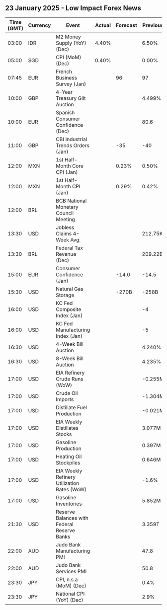 ## 23 January 2025 - Low Impact Forex News

| Time (GMT) | Currency | Event | Actual | Forecast | Previous |
|------|----------|-------|--------|----------|----------|
| 03:00 | IDR | M2 Money Supply (YoY) (Dec) | 4.40% |  | 6.50% |
| 05:00 | SGD | CPI (MoM) (Dec) | 0.40% |  | 0.00% |
| 07:45 | EUR | French Business Survey (Jan) |  | 96 | 97 |
| 10:00 | GBP | 4-Year Treasury Gilt Auction |  |  | 4.499% |
| 10:00 | EUR | Spanish Consumer Confidence (Dec) |  |  | 80.6 |
| 11:00 | GBP | CBI Industrial Trends Orders (Jan) |  | -35 | -40 |
| 12:00 | MXN | 1st Half-Month Core CPI (Jan) |  | 0.23% | 0.50% |
| 12:00 | MXN | 1st Half-Month CPI (Jan) |  | 0.29% | 0.42% |
| 12:00 | BRL | BCB National Monetary Council Meeting |  |  |  |
| 13:30 | USD | Jobless Claims 4-Week Avg. |  |  | 212.75K |
| 13:30 | BRL | Federal Tax Revenue (Dec) |  |  | 209.22B |
| 15:00 | EUR | Consumer Confidence (Jan) |  | -14.0 | -14.5 |
| 15:30 | USD | Natural Gas Storage |  | -270B | -258B |
| 16:00 | USD | KC Fed Composite Index (Jan) |  |  | -4 |
| 16:00 | USD | KC Fed Manufacturing Index (Jan) |  |  | -5 |
| 16:30 | USD | 4-Week Bill Auction |  |  | 4.240% |
| 16:30 | USD | 8-Week Bill Auction |  |  | 4.235% |
| 17:00 | USD | EIA Refinery Crude Runs (WoW) |  |  | -0.255M |
| 17:00 | USD | Crude Oil Imports |  |  | -1.304M |
| 17:00 | USD | Distillate Fuel Production |  |  | -0.021M |
| 17:00 | USD | EIA Weekly Distillates Stocks |  |  | 3.077M |
| 17:00 | USD | Gasoline Production |  |  | 0.397M |
| 17:00 | USD | Heating Oil Stockpiles |  |  | 0.646M |
| 17:00 | USD | EIA Weekly Refinery Utilization Rates (WoW) |  |  | -1.6% |
| 17:00 | USD | Gasoline Inventories |  |  | 5.852M |
| 21:30 | USD | Reserve Balances with Federal Reserve Banks |  |  | 3.359T |
| 22:00 | AUD | Judo Bank Manufacturing PMI |  |  | 47.8 |
| 22:00 | AUD | Judo Bank Services PMI |  |  | 50.8 |
| 23:30 | JPY | CPI, n.s.a (MoM) (Dec) |  |  | 0.4% |
| 23:30 | JPY | National CPI (YoY) (Dec) |  |  | 2.9% |
